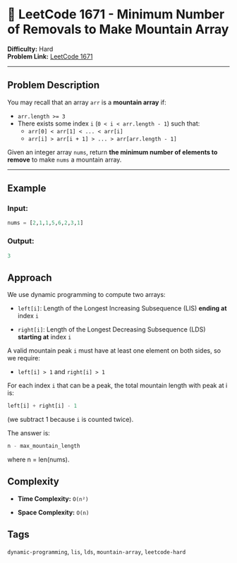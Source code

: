 # 📘 LeetCode 1671 - Minimum Number of Removals to Make Mountain Array

**Difficulty:** Hard  
**Problem Link:** [LeetCode 1671](https://leetcode.com/problems/minimum-number-of-removals-to-make-mountain-array)

---

## Problem Description

You may recall that an array `arr` is a **mountain array** if:

- `arr.length >= 3`  
- There exists some index `i` (`0 < i < arr.length - 1`) such that:
  - `arr[0] < arr[1] < ... < arr[i]`
  - `arr[i] > arr[i + 1] > ... > arr[arr.length - 1]`

Given an integer array `nums`, return **the minimum number of elements to remove** to make `nums` a mountain array.

---

## Example
### Input:
```python
nums = [2,1,1,5,6,2,3,1]
```

### Output:
```python
3
```

## Approach

We use dynamic programming to compute two arrays:

- `left[i]`: Length of the Longest Increasing Subsequence (LIS) **ending at** index `i`

- `right[i]`: Length of the Longest Decreasing Subsequence (LDS) **starting at** index `i`

A valid mountain peak `i` must have at least one element on both sides, so we require:

- `left[i] > 1` and `right[i] > 1`

For each index `i` that can be a peak, the total mountain length with peak at i is:

```python
left[i] + right[i] - 1
```
(we subtract 1 because `i` is counted twice).

The answer is:
```python
n - max_mountain_length
```
where n = len(nums).

## Complexity
- **Time Complexity:** `O(n²)`

- **Space Complexity:** `O(n)`

## Tags
`dynamic-programming`, `lis`, `lds`, `mountain-array`, `leetcode-hard`